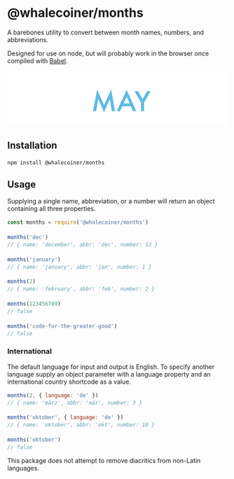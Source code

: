 # @whalecoiner/months

A barebones utility to convert between month names, numbers, and abbreviations.

Designed for use on node, but will probably work in the browser once compiled with [Babel](https://babeljs.io/).

![](months.gif)

## Installation

```bash
npm install @whalecoiner/months
```

## Usage

Supplying a single name, abbreviation, or a number will return an object containing all three properties.

```javascript
const months = require('@whalecoiner/months')

months('dec')
// { name: 'december', abbr: 'dec', number: 12 }

months('january')
// { name: 'january', abbr: 'jan', number: 1 }

months(2)
// { name: 'february', abbr: 'feb', number: 2 }

months(123456789)
// false

months('code-for-the-greater-good')
// false
```

### International

The default language for input and output is English. To specify another language supply an object parameter with a language property and an international country shortcode as a value.

```javascript
months(2, { language: 'de' })
// { name: 'märz', abbr: 'mär', number: 3 }

months('oktober', { language: 'de' })
// { name: 'oktober', abbr: 'okt', number: 10 }

months('oktober')
// false
```

This package does not attempt to remove diacritics from non-Latin languages. 
